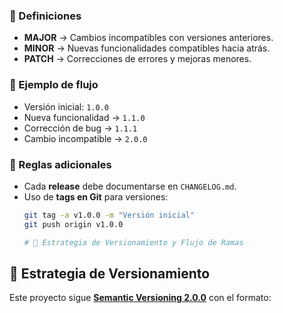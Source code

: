 ### 🔹 Definiciones
- **MAJOR** → Cambios incompatibles con versiones anteriores.
- **MINOR** → Nuevas funcionalidades compatibles hacia atrás.
- **PATCH** → Correcciones de errores y mejoras menores.

### 🔹 Ejemplo de flujo
- Versión inicial: `1.0.0`
- Nueva funcionalidad → `1.1.0`
- Corrección de bug → `1.1.1`
- Cambio incompatible → `2.0.0`

### 🔹 Reglas adicionales
- Cada **release** debe documentarse en `CHANGELOG.md`.
- Uso de **tags en Git** para versiones:
  ```bash
  git tag -a v1.0.0 -m "Versión inicial"
  git push origin v1.0.0

  # 📖 Estrategia de Versionamiento y Flujo de Ramas

## 📌 Estrategia de Versionamiento

Este proyecto sigue **[Semantic Versioning 2.0.0](https://semver.org/lang/es/)** con el formato:


